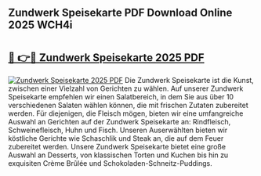 ## Zundwerk Speisekarte PDF Download Online 2025 WCH4i

# <h2><a href="http://gc76kc.nevu.top/?p=Zundwerk+Speisekarte">🔗 👉🔴 Zundwerk Speisekarte 2025 PDF</a></h2>

[![Zundwerk Speisekarte 2025 PDF](https://i.imgur.com/dBaPXMq.png)](http://gc76kc.nevu.top/?p=Zundwerk+Speisekarte)
Die Zundwerk Speisekarte ist die Kunst, zwischen einer Vielzahl von Gerichten zu wählen. Auf unserer Zundwerk Speisekarte empfehlen wir einen Salatbereich, in dem Sie aus über 10 verschiedenen Salaten wählen können, die mit frischen Zutaten zubereitet werden. Für diejenigen, die Fleisch mögen, bieten wir eine umfangreiche Auswahl an Gerichten auf der Zundwerk Speisekarte an: Rindfleisch, Schweinefleisch, Huhn und Fisch. Unseren Auserwählten bieten wir köstliche Gerichte wie Schaschlik und Steak an, die auf dem Feuer zubereitet werden. Unsere Zundwerk Speisekarte bietet eine große Auswahl an Desserts, von klassischen Torten und Kuchen bis hin zu exquisiten Crème Brûlée und Schokoladen-Schneitz-Puddings.
